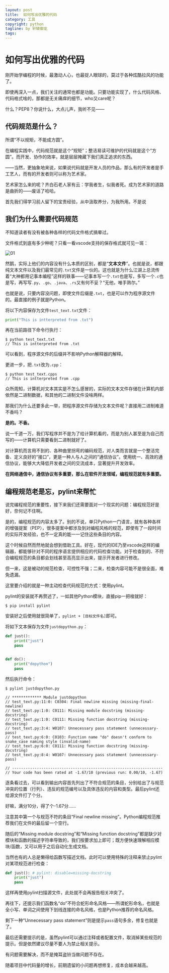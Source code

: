 ```yaml
---
layout: post
title:  如何写出优雅的代码
category: 工具
copyright: python
tagline: by 轩辕御龙
tags: 
---
```


# 如何写出优雅的代码

刚开始学编程的时候，最激动人心，也最捉人眼球的，莫过于各种炫酷拉风的功能了。

即使再深入一点，我们关注的通常也都是功能。只要功能实现了，什么代码风格、代码格式啥的，那都是无关痛痒的细节，who又care呢？

什么？PEP8？你说什么，大点儿声，我听不见——

<!--more-->

## 代码规范是什么？

所谓“不以规矩，不能成方圆”。

在编程实践中，代码规范就是这个“规矩”；整洁易读可维护的代码就是这个“方圆”。而开发、协作的效率，就是层层掩藏下我们真正追求的东西。

——当然，更抽象地来说，如果说代码就是开发人员的作品，那么有的开发者是手工艺人，而有的开发者则可以称为艺术家。

艺术家怎么来的呢？齐白石老人家有云：学我者生，似我者死。成为艺术家的道路是曲折的——废话了哈哈。

首先我们得学习前人留下的宝贵经验，从中汲取养分，为我所用。不是说

## 我们为什么需要代码规范

不知道读者有没有被各种各样的代码文件格式搞晕过。

文件格式到底有多少种呢？只看一看vscode支持的保存格式就可见一斑：

![01](http://www.justdopython.com/assets/images/2020/06/27/pylint_format/01.png)

然鹅，实际上他们的内容没有什么本质的区别，都是“**文本文件**”。也就是说，都跟纯文本文件以及我们最常见的`.txt`文件是一伙的。这也就是为什么江湖上总流传着“大神都用记事本编程”这样的轶事——记事本写一个`.txt`也是写，多写一个`.c`也是写，再写写`.py`、`.go`、`.java`、`.rs`又有何不妥？“无他，唯手熟尔。”

也就是说，只要内容没问题，即使文件后缀是`.txt`，也是可以作为程序源文件的。最直接的例子就是Python。

将以下内容保存为文件`test_text.txt`文件：

```python
print("This is intterpreted from .txt")
```

再在当前路径下命令行执行：

```shell
$ python test_text.txt
// This is intterpreted from .txt
```

可以看到，程序源文件的后缀并不影响Python解释器的解释。

更进一步，把`.txt`改为`.cpp`：

```shell
$ python test_text.cpps
// This is intterpreted from .cpp
```

众所周知，计算机对文本其实是不怎么感冒的，实际的文本文件存储在计算机内部依然是二进制数据，和其他的二进制文件没啥两样。

那我们为什么还要多此一举，把程序源文件存储为文本文件呢？直接用二进制难道不香吗？

**是的。不香。**

说一千道一万，我们写程序并不是为了给计算机看的，而是为别人甚至是为自己而写的——计算机只需要看到二进制就好了。

对计算机而言用不到的、各种曲里拐弯的编码规范，对人类而言就是一个整洁完备、定义良好的“接口”，更是一种人与人之间的“通信协议”。使用统一、高效的通信协议，能够大大降低开发者之间的交流成本，显著提升开发效率。

**在网络通信中，通信协议有多重要，那么在软件开发领域，编程规范就有多重要。**

## 编程规范老是忘，pylint来帮忙

说完编程规范的重要性，接下来我们还需要面对一个现实的问题：编程规范好是好，奈何记不住啊。

是的，编程规范的内容太多了。别的不说，单只Python一门语言，就有各种各样的增强提案（PEP），很多提案中都涉及到对编程风格的规范，即使有了一段时间的实际开发经验，也不一定真的能一一记住这些条目的内容。

这个时候自然而然地就会想到借助工具。好在，现代的IDE乃至vscode这样的编辑器，都能够针对不同的程序语言提供相应的代码检查功能。对于检查到的、不符合编程规范的条目都会划线甚至高亮显示出来，提示开发者进行修改。

但一来，这是被动的规范检查，可控性不强；二来，检查内容可能不是很全面，难免遗漏。

这里要介绍的就是一种主动检查代码规范的方式：使用pylint。

pylint的安装就不再赘述了，一如其他Python模块，直接pip一把梭就好：

```shell
$ pip install pylint
```

安装好之后使用就很简单了，`pylint + [目标文件名]`即可。

将如下文本保存为文件`justdopython.py`：

```python
def just():
    print("just")
    pass


def do():
    print("dopython")
    pass
```

然后执行命令：

```shell
$ pylint justdopython.py

// ************* Module justdopython
// test_text.py:11:0: C0304: Final newline missing (missing-final-newline)
// test_text.py:1:0: C0111: Missing module docstring (missing-docstring)
// test_text.py:1:0: C0111: Missing function docstring (missing-docstring)
// test_text.py:3:4: W0107: Unnecessary pass statement (unnecessary-pass)
// test_text.py:6:0: C0103: Function name "do" doesn't conform to snake_case naming style (invalid-name)
// test_text.py:6:0: C0111: Missing function docstring (missing-docstring)
// test_text.py:8:4: W0107: Unnecessary pass statement (unnecessary-pass)

// -------------------------------------------------------------------
// Your code has been rated at -1.67/10 (previous run: 0.00/10, -1.67)
```

逐条看过去，可以看到输出内容首先列出了不符合规范的条目，分别给出了与规范冲突的位置（行列）、违反的规范编号以及具体违反的内容和类型。最后pylint还给源文件打了个分。

好嘛，满分10分，得了个-1.67分……

注意其中第一个与规范不符的条目“Final newline missing”。Python编程规范推荐我们在文件的最后留一个空行。

随后的“Missing module docstring”和“Missing function docstring”都是缺少对模块和函数的描述字符串导致的，我们按要求加上即可；既方便快速理解相应模块/函数，又可以用于之后自动化生成文档。

当然也有的人总是懒得给函数写描述文档，此时可以使用特殊的注释来禁止pylint对某项规范进行检查：

```python
def just(): # pylint: disable=missing-docstring
    print("just")
    pass
```

这样再使用pylint扫描源文件，此处就不会再报告相关冲突了。

再往下，还提示我们函数名“do”不符合蛇形命名风格——所谓蛇形命名，也就是全小写、单词之间使用下划线连接的命名风格，也是Python推荐的命名风格。

剩下一种“Unnecessary pass statement”则是提示`pass`语句多余，修复也就是了。

最后还需要提示的是，虽然pylint可以通过注释或者配置文件，取消掉某些规范的提示。但是依然建议尽量不要人为禁止相关提示。

有问题需要解决，而不是掩耳盗铃当做问题不存在。

随着项目中代码量的增长，前期遗留的小问题再想修复，成本会越来越高。